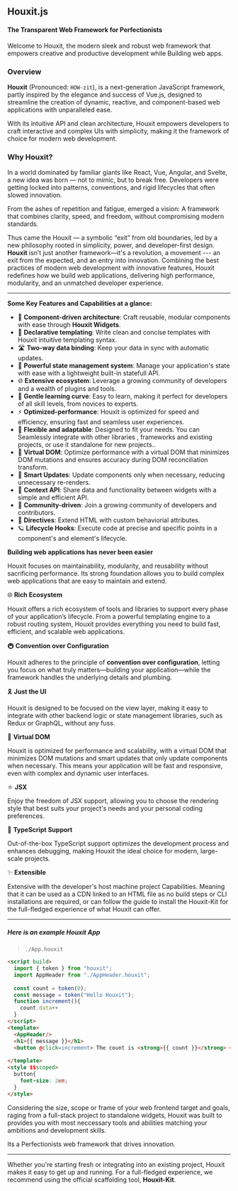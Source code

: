 ## Houxit.js
#### The Transparent Web Framework for Perfectionists 

Welcome to Houxit, the modern sleek and robust web framework that empowers creative and productive development while Building web apps.

### Overview
**Houxit** (Pronounced: `HOW-zit`), is a next-generation JavaScript framework, partly inspired by the elegance and success of Vue.js, designed to streamline the creation of dynamic, reactive, and component-based web applications with unparalleled ease.

With its intuitive API and clean architecture, Houxit empowers developers to craft interactive and complex UIs with simplicity, making it the framework of choice for modern web development.

### **Why Houxit?**

In a world dominated by familiar giants like React, Vue, Angular, and Svelte, a new idea was born — not to mimic, but to break free. Developers were getting locked into patterns, conventions, and rigid lifecycles that often slowed innovation.

From the ashes of repetition and fatigue, emerged a vision:
A framework that combines clarity, speed, and freedom, without compromising modern standards.

Thus came the Houxit — a symbolic “exit” from old boundaries, led by a new philosophy rooted in simplicity, power, and developer-first design.
**Houxit** isn’t just another framework—it's a revolution, a movement --- an exit from the expected, and an entry into innovation. Combining the best practices of modern web development with innovative features, Houxit redefines how we build web applications, delivering high performance, modularity, and an unmatched developer experience.

<hr>

**Some Key Features and Capabilities at a glance:**

- 🧊 **Component-driven architecture**: Craft reusable, modular components with ease through **Houxit Widgets**.
- 🕋 **Declarative templating**: Write clean and concise templates with Houxit intuitive templating syntax.
- 🛣️ **Two-way data binding**: Keep your data in sync with automatic updates.
- 📶 **Powerful state management system**: Manage your application's state with ease with a lightweight built-in statefull API.
- 🌐 **Extensive ecosystem**: Leverage a growing community of developers and a wealth of plugins and tools.
- 📝 **Gentle learning curve**: Easy to learn, making it perfect for developers of all skill levels, from novices to experts.
- ⚡ **Optimized-performance**: Houxit is optimized for speed and efficiency, ensuring fast and seamless user experiences.
- 🚀 **Flexible and adaptable**: Designed to fit your needs. You can Seamlessly integrate with other libraries , frameworks and existing projects, or use it standalone for new projects..
- 📲 **Virtual DOM**: Optimize performance with a virtual DOM that minimizes DOM mutations and ensures accuracy during DOM reconciliation transform.
- 🎯 **Smart Updates**: Update components only when necessary, reducing unnecessary re-renders.
- 🤽 **Context API**: Share data and functionality between widgets with a simple and efficient API.
- 🧩 **Community-driven**: Join a growing community of developers and contributors.
- 🔖 **Directives**: Extend HTML with custom behaviorial attributes.
- 🪐 **Lifecycle Hooks**: Execute code at precise and specific points in a component's and element's lifecycle.

**Building web applications has never been easier**

 Houxit focuses on maintainability, modularity, and reusability without sacrificing performance. Its strong foundation allows you to build complex web applications that are easy to maintain and extend.


🌐 **Rich Ecosystem**

Houxit offers a rich ecosystem of tools and libraries to support every phase of your application’s lifecycle. From a powerful templating engine to a robust routing system, Houxit provides everything you need to build fast, efficient, and scalable web applications.

🚇 **Convention over Configuration**

Houxit adheres to the principle of **convention over configuration**, letting you focus on what truly matters—building your application—while the framework handles the underlying details and plumbing.


🎗️ **Just the UI**

Houxit is designed to be focused on the view layer, making it easy to integrate with other backend logic or state management libraries, such as Redux or GraphQL, without any fuss.

📲 **Virtual DOM**

Houxit is optimized for performance and scalability, with a virtual DOM that minimizes DOM mutations and smart updates that only update components when necessary. This means your application will be fast and responsive, even with complex and dynamic user interfaces.

⚛️ **JSX**
 
 Enjoy the freedom of JSX support, allowing you to choose the rendering style that best suits your project's needs and your personal coding preferences.

💫 **TypeScript Support**

Out-of-the-box TypeScript support optimizes the development process and enhances debugging, making Houxit the ideal choice for modern, large-scale projects.

✨  **Extensible**

Extensive with the developer's host machine project Capabilities. Meaning that it can be used as a CDN linked to an HTML file as no build steps or CLI installations are required, or can follow the guide to install the Houxit-Kit for the full-fledged experience of what Houxit can offer.

<hr>

##### Here is an example Houxit App

> `./App.houxit`

```html
<script build>
  import { token } from "houxit";
  import AppHeader from "./AppHeader.houxit";
  
  const count = token(0);
  const message = token("Hello Houxit");
  function increment(){
    count.data++
  }
</script>
<template>
  <AppHeader/>
  <h1>{{ message }}</h1>
  <button @click=increment> The count is <strong>{{ count }}</strong> </button>
  
</template>
<style $$scoped>
  button{
    font-size: 2em;
  }
</style>
```

Considering the size, scope or frame of your web frontend target and goals, raging from a full-stack project to standalone widgets, Houxit was built to provides you with most neccessary tools and abilities matching your ambitions and development skills.

Its a Perfectionists web framework that drives innovation.

<hr>

Whether you're starting fresh or integrating into an existing project, Houxit makes it easy to get up and running. For a full-fledged experience, we recommend using the official scaffolding tool, **Houxit-Kit**.